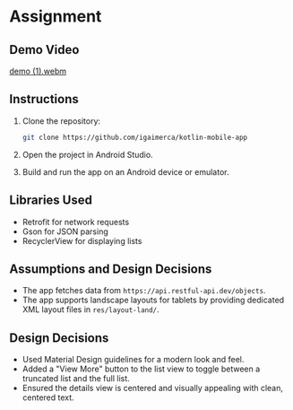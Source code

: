 # Assignment

## Demo Video
[demo (1).webm](https://github.com/user-attachments/assets/ccbc0c14-f7a3-4f53-91b1-f881b87d65c1)

## Instructions

1. Clone the repository:
    ```bash
    git clone https://github.com/igaimerca/kotlin-mobile-app
    ```

2. Open the project in Android Studio.

3. Build and run the app on an Android device or emulator.

## Libraries Used

- Retrofit for network requests
- Gson for JSON parsing
- RecyclerView for displaying lists

## Assumptions and Design Decisions

- The app fetches data from `https://api.restful-api.dev/objects`.
- The app supports landscape layouts for tablets by providing dedicated XML layout files in `res/layout-land/`.

## Design Decisions

- Used Material Design guidelines for a modern look and feel.
- Added a "View More" button to the list view to toggle between a truncated list and the full list.
- Ensured the details view is centered and visually appealing with clean, centered text.
